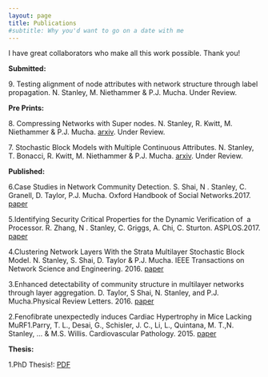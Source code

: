 ```yaml
---
layout: page
title: Publications
#subtitle: Why you'd want to go on a date with me
---
```


I have great collaborators who make all this work possible. Thank you!

<p class="p1"><strong>Submitted:</strong></p>
<p class="p1">9. Testing alignment of node attributes with network structure through label propagation. N. Stanley, M. Niethammer &amp; P.J. Mucha.  Under Review. </p> 

<p class="p1"><strong>Pre Prints:</strong></p>

<p class="p1">8. Compressing Networks with Super nodes. N. Stanley, R. Kwitt, M. Niethammer &amp; P.J. Mucha. <a href="https://arxiv.org/abs/1706.04110">arxiv</a>. Under Review. </p> 

<p class="p1">7. Stochastic Block Models with Multiple Continuous Attributes. N. Stanley, T. Bonacci, R. Kwitt, M. Niethammer &amp; P.J. Mucha. <a href="https://arxiv.org/abs/1803.02726">arxiv</a>. Under Review. </p> 

<p class="p1"><strong>Published:</strong></p>

6.Case Studies in Network Community Detection. S. Shai, N . Stanley, C. Granell, D. Taylor, P.J. Mucha. Oxford Handbook of Social Networks.2017. <a href="https://arxiv.org/abs/1705.02305">paper</a> 

5.Identifying Security Critical Properties for the Dynamic Verification of  a Processor. R. Zhang, N . Stanley, C. Griggs, A. Chi, C. Sturton. ASPLOS.2017. <a href="http://cs.unc.edu/~rzhang/files/ASPLOS2017.pdf">paper</a>

4.Clustering Network Layers With the Strata Multilayer Stochastic Block Model. N. Stanley, S. Shai, D. Taylor &amp; P.J. Mucha. IEEE Transactions on Network Science and Engineering. 2016. <a href="http://ieeexplore.ieee.org/document/7442167/">paper</a>

3.Enhanced detectability of community structure in multilayer networks through layer aggregation. D. Taylor, S Shai, N. Stanley, and P.J. Mucha.Physical Review Letters. 2016. <a href="http://journals.aps.org/prl/abstract/10.1103/PhysRevLett.116.228301">paper</a>

2.Fenofibrate unexpectedly induces Cardiac Hypertrophy in Mice Lacking MuRF1.Parry, T. L., Desai, G., Schisler, J. C., Li, L., Quintana, M. T.,N. Stanley, ... &amp; M.S. Willis. Cardiovascular Pathology. 2015. <a href="http://www.cardiovascularpathology.com/article/S1054-8807(15)00119-2/abstract">paper</a>

<p class="p1"><strong>Thesis:</strong></p>

1.PhD Thesis!: <a href="https://github.com/stanleyn/LaThese/blob/master/diss.pdf">PDF</a> 



